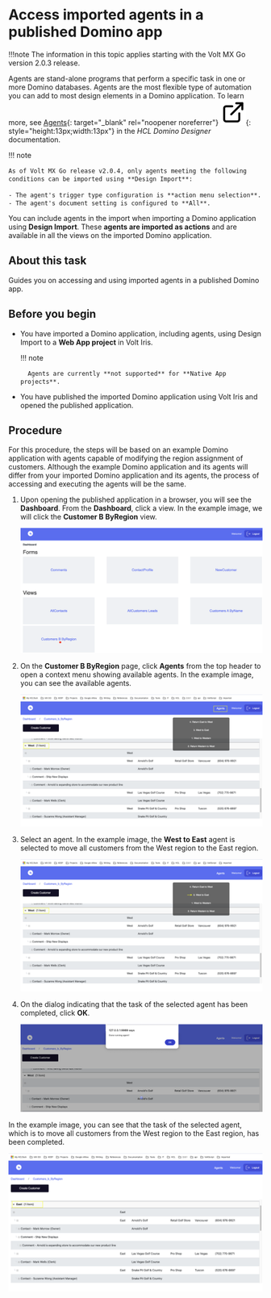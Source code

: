 # Access imported agents in a published Domino app

!!!note
    The information in this topic applies starting with the Volt MX Go version 2.0.3 release. 

Agents are stand-alone programs that perform a specific task in one or more Domino databases. Agents are the most flexible type of automation you can add to most design elements in a Domino application. To learn more, see [Agents](https://help.hcltechsw.com/dom_designer/14.0.0/basic/H_ABOUT_DESIGNING_AGENTS.html "Link opens a new tab"){: target="_blank" rel="noopener noreferrer"}&nbsp;![link image](../../assets/images/external-link.svg){: style="height:13px;width:13px"} in the *HCL Domino Designer* documentation.

!!! note

    As of Volt MX Go release v2.0.4, only agents meeting the following conditions can be imported using **Design Import**:
    
    - The agent's trigger type configuration is **action menu selection**.
    - The agent's document setting is configured to **All**.

You can include agents in the import when importing a Domino application using **Design Import**. These **agents are imported as actions** and are available in all the views on the imported Domino application.

## About this task

Guides you on accessing and using imported agents in a published Domino app.

## Before you begin

- You have imported a Domino application, including agents, using Design Import to a **Web App project** in Volt Iris.

    !!! note

        Agents are currently **not supported** for **Native App projects**.

- You have published the imported Domino application using Volt Iris and opened the published application.

## Procedure

For this procedure, the steps will be based on an example Domino application with agents capable of modifying the region assignment of customers. Although the example Domino application and its agents will differ from your imported Domino application and its agents, the process of accessing and executing the agents will be the same. 

1. Upon opening the published application in a browser, you will see the **Dashboard**. From the **Dashboard**, click a view. In the example image, we will click the **Customer B ByRegion** view.

    ![Dashboard](../../assets/images/diviewagent.png)

2. On the **Customer B ByRegion** page, click **Agents** from the top header to open a context menu showing available agents. In the example image, you can see the available agents.

    ![Agents context menu](../../assets/images/diactions.png)

3. Select an agent. In the example image, the **West to East** agent is selected to move all customers from the West region to the East region.

    ![Select West to East action](../../assets/images/diactionclick.png)

4. On the dialog indicating that the task of the selected agent has been completed, click **OK**.

    ![Notification prompt](../../assets/images/diagtmsg.png)

In the example image, you can see that the task of the selected agent, which is to move all customers from the West region to the East region, has been completed.

![Customers B ByRegion window](../../assets/images/diactionsresult.png)
